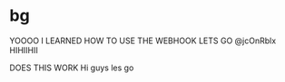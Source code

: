 # bg
YOOOO I LEARNED HOW TO USE THE WEBHOOK LETS GO @jcOnRblx
HIHIIHII

DOES THIS WORK
Hi guys les go

